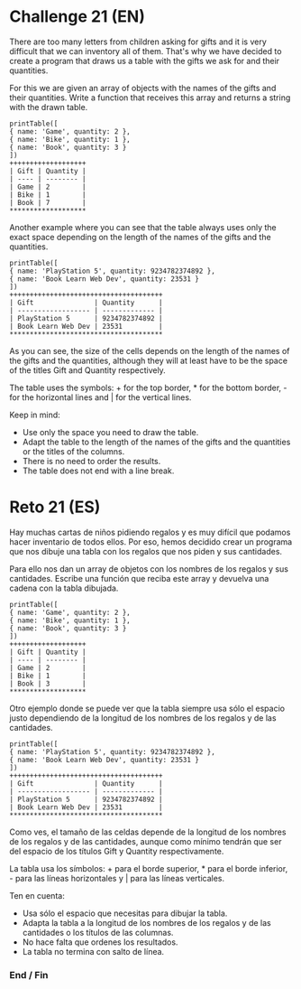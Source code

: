 # Challenge 21 (EN)
There are too many letters from children asking for gifts and it is very difficult that we can inventory all of them. That's why we have decided to create a program that draws us a table with the gifts we ask for and their quantities.

For this we are given an array of objects with the names of the gifts and their quantities. Write a function that receives this array and returns a string with the drawn table.

    printTable([
    { name: 'Game', quantity: 2 },
    { name: 'Bike', quantity: 1 },
    { name: 'Book', quantity: 3 }
    ])
    +++++++++++++++++++
    | Gift | Quantity |
    | ---- | -------- |
    | Game | 2        |
    | Bike | 1        |
    | Book | 7        |
    *******************

Another example where you can see that the table always uses only the exact space depending on the length of the names of the gifts and the quantities.

    printTable([
    { name: 'PlayStation 5', quantity: 9234782374892 },
    { name: 'Book Learn Web Dev', quantity: 23531 }
    ])
    ++++++++++++++++++++++++++++++++++++++
    | Gift               | Quantity      |
    | ------------------ | ------------- |
    | PlayStation 5      | 9234782374892 |
    | Book Learn Web Dev | 23531         |
    **************************************

As you can see, the size of the cells depends on the length of the names of the gifts and the quantities, although they will at least have to be the space of the titles Gift and Quantity respectively.

The table uses the symbols: + for the top border, * for the bottom border, - for the horizontal lines and | for the vertical lines.

Keep in mind:
- Use only the space you need to draw the table.
- Adapt the table to the length of the names of the gifts and the quantities or the titles of the columns.
- There is no need to order the results.
- The table does not end with a line break.

# Reto 21 (ES)
Hay muchas cartas de niños pidiendo regalos y es muy difícil que podamos hacer inventario de todos ellos. Por eso, hemos decidido crear un programa que nos dibuje una tabla con los regalos que nos piden y sus cantidades.

Para ello nos dan un array de objetos con los nombres de los regalos y sus cantidades. Escribe una función que reciba este array y devuelva una cadena con la tabla dibujada.

    printTable([
    { name: 'Game', quantity: 2 },
    { name: 'Bike', quantity: 1 },
    { name: 'Book', quantity: 3 }
    ])
    +++++++++++++++++++
    | Gift | Quantity |
    | ---- | -------- |
    | Game | 2        |
    | Bike | 1        |
    | Book | 3        |
    *******************

Otro ejemplo donde se puede ver que la tabla siempre usa sólo el espacio justo dependiendo de la longitud de los nombres de los regalos y de las cantidades.

    printTable([
    { name: 'PlayStation 5', quantity: 9234782374892 },
    { name: 'Book Learn Web Dev', quantity: 23531 }
    ])
    ++++++++++++++++++++++++++++++++++++++
    | Gift               | Quantity      |
    | ------------------ | ------------- |
    | PlayStation 5      | 9234782374892 |
    | Book Learn Web Dev | 23531         |
    **************************************

Como ves, el tamaño de las celdas depende de la longitud de los nombres de los regalos y de las cantidades, aunque como mínimo tendrán que ser del espacio de los títulos Gift y Quantity respectivamente.

La tabla usa los símbolos: + para el borde superior, * para el borde inferior, - para las líneas horizontales y | para las líneas verticales.

Ten en cuenta:
- Usa sólo el espacio que necesitas para dibujar la tabla.
- Adapta la tabla a la longitud de los nombres de los regalos y de las cantidades o los títulos de las columnas.
- No hace falta que ordenes los resultados.
- La tabla no termina con salto de línea.

### End / Fin